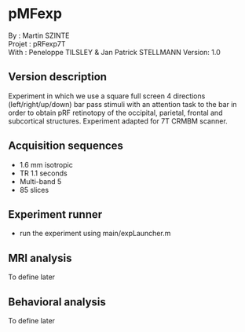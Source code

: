 # pMFexp
By :      Martin SZINTE<br/>
Projet :  pRFexp7T<br/>
With :    Peneloppe TILSLEY & Jan Patrick STELLMANN
Version:  1.0<br/>

## Version description
Experiment in which we use a square full screen 4 directions (left/right/up/down) bar pass stimuli with an attention task to the bar in order to obtain pRF retinotopy of the occipital, parietal, frontal and subcortical structures. Experiment adapted for 7T CRMBM scanner.

## Acquisition sequences
* 1.6 mm isotropic<br/> 
* TR 1.1 seconds<br/>
* Multi-band 5<br/>
* 85 slices<br/>

## Experiment runner
* run the experiment using main/expLauncher.m

## MRI analysis
To define later

## Behavioral analysis
To define later